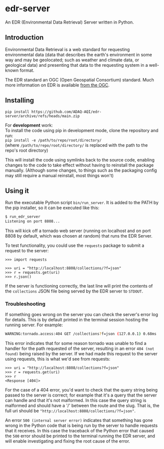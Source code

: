 # edr-server
An EDR (Environmental Data Retrieval) Server written in Python.

## Introduction

Environmental Data Retrieval is a web standard for requesting environmental data (data that describes the earth's environment in some way and may be geolocated; such as weather and climate data, or geological data) and presenting that data to the requesting system in a well-known format. 

The EDR standard an OGC (Open Geospatial Consortium) standard. Much more information on EDR is available [from the OGC](https://ogcapi.ogc.org/edr/).

## Installing

`pip install https://github.com/ADAQ-AQI/edr-server/archive/refs/heads/main.zip`

For **development** work:  
To install the code using pip in development mode, clone the repository and run:  
`pip install -e /path/to/repo/root/directory/`  
(where `/path/to/repo/root/directory/` is replaced with the path to the repo's root directory)

This will install the code using symlinks back to the source code, enabling changes to the code
to take effect without having to reinstall the package manually. (Although some changes, to things such as
the packaging config may still require a manual reinstall, most things won't)

## Using it

Run the executable Python script `bin/run_server`. It is added to the PATH by the pip installer, so it can be
executed like this:

```bash
$ run_edr_server
Listening on port 8808...
```

This will kick off a tornado web server (running on localhost and on port 8808 by default, which was chosen at random) 
that runs the EDR Server.

To test functionality, you could use the `requests` package to submit a request to the server:

```pycon
>>> import requests

>>> uri = "http://localhost:8808/collections/?f=json"
>>> r = requests.get(uri)
>>> r.json()
```

If the server is functioning correctly, the last line will print the contents of the `collections` JSON file being served by the EDR server to `STDOUT`.

### Troubleshooting

If something goes wrong on the server you can check the server's error log for details. This is by default printed in the terminal session hosting the running server. For example:

```bash
WARNING:tornado.access:404 GET /collections?f=json (127.0.0.1) 0.68ms
```

This error indicates that for some reason tornado was unable to find a handler for the path requested of the server, resulting in an error `404 (not found)` being raised by the server. If we had made this request to the server using requests, this is what we'd see from requests:

```pycon
>>> uri = "http://localhost:8808/collections?f=json"
>>> r = requests.get(uri)
>>> r
<Response [404]>
```

For the case of a 404 error, you'd want to check that the query string being passed to the server is correct; for example that it's a query that the server can handle and that it's not malformed. In this case the query string is malformed and should have a '/' between the route and the slug. That is, the full uri should be `"http://localhost:8808/collections/?f=json"`.

An error `500 (internal server error)` indicates that something has gone wrong in the Python code that is being run by the server to handle requests that it receives. In this case the traceback of the Python error that caused the `500` error should be printed to the terminal running the EDR server, and will enable investigating and fixing the root cause of the error.